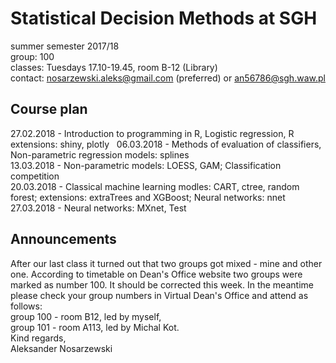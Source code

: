 # Statistical Decision Methods at SGH
summer semester 2017/18  
group: 100  
classes: Tuesdays 17.10-19.45, room B-12 (Library)  
contact: nosarzewski.aleks@gmail.com (preferred) or an56786@sgh.waw.pl
## Course plan
27.02.2018 - Introduction to programming in R, Logistic regression, R extensions: shiny, plotly  
06.03.2018 - Methods of evaluation of classifiers, Non-parametric regression models: splines  
13.03.2018 - Non-parametric models: LOESS, GAM; Classification competition  
20.03.2018 - Classical machine learning modles: CART, ctree, random forest; extensions: extraTrees and XGBoost; Neural networks: nnet  
27.03.2018 - Neural networks: MXnet, Test  
## Announcements
After our last class it turned out that two groups got mixed - mine and other one. According to timetable on Dean's Office website two groups were marked as number 100. It should be corrected this week. In the meantime please check your group numbers in Virtual Dean's Office and attend as follows:  
group 100 - room B12, led by myself,  
group 101 - room A113, led by Michal Kot.  
Kind regards,  
Aleksander Nosarzewski

